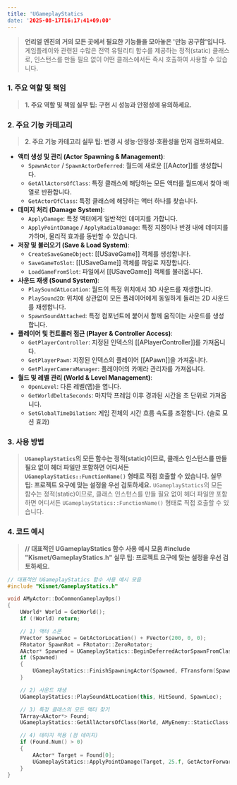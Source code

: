 ```yaml
---
title: 'UGameplayStatics
date: '2025-08-17T16:17:41+09:00'
---
```



> **언리얼 엔진의 거의 모든 곳에서 필요한 기능들을 모아놓은 '만능 공구함'입니다.** 게임플레이와 관련된 수많은 전역 유틸리티 함수를 제공하는 정적(static) 클래스로, 인스턴스를 만들 필요 없이 어떤 클래스에서든 즉시 호출하여 사용할 수 있습니다.

### **1. 주요 역할 및 책임**
> **1. 주요 역할 및 책임 실무 팁: 구현 시 성능과 안정성에 유의하세요.**

### **2. 주요 기능 카테고리**
> **2. 주요 기능 카테고리 실무 팁: 변경 시 성능·안정성·호환성을 먼저 검토하세요.**
* **액터 생성 및 관리 (Actor Spawning & Management)**:
	* `SpawnActor` / `SpawnActorDeferred`: 월드에 새로운 [[AActor]]를 생성합니다.
    * `GetAllActorsOfClass`:
	특정 클래스에 해당하는 모든 액터를 월드에서 찾아 배열로 반환합니다.
    * `GetActorOfClass`:
	특정 클래스에 해당하는 액터 하나를 찾습니다.
* **데미지 처리 (Damage System)**:
	* `ApplyDamage`: 특정 액터에게 일반적인 데미지를 가합니다.
    * `ApplyPointDamage` / `ApplyRadialDamage`:
	특정 지점이나 반경 내에 데미지를 가하며, 물리적 효과를 동반할 수 있습니다.
* **저장 및 불러오기 (Save & Load System)**:
	* `CreateSaveGameObject`: [[USaveGame]] 객체를 생성합니다.
    * `SaveGameToSlot`:
	[[USaveGame]] 객체를 파일로 저장합니다.
    * `LoadGameFromSlot`:
	파일에서 [[USaveGame]] 객체를 불러옵니다.
* **사운드 재생 (Sound System)**:
	* `PlaySoundAtLocation`: 월드의 특정 위치에서 3D 사운드를 재생합니다.
    * `PlaySound2D`:
	위치에 상관없이 모든 플레이어에게 동일하게 들리는 2D 사운드를 재생합니다.
    * `SpawnSoundAttached`:
	특정 컴포넌트에 붙어서 함께 움직이는 사운드를 생성합니다.
* **플레이어 및 컨트롤러 접근 (Player & Controller Access)**:
	* `GetPlayerController`: 지정된 인덱스의 [[APlayerController]]를 가져옵니다.
    * `GetPlayerPawn`:
	지정된 인덱스의 플레이어 [[APawn]]을 가져옵니다.
    * `GetPlayerCameraManager`:
	플레이어의 카메라 관리자를 가져옵니다.
* **월드 및 레벨 관리 (World & Level Management)**:
	* `OpenLevel`: 다른 레벨(맵)을 엽니다.
    * `GetWorldDeltaSeconds`:
	마지막 프레임 이후 경과된 시간을 초 단위로 가져옵니다.
    * `SetGlobalTimeDilation`:
	게임 전체의 시간 흐름 속도를 조절합니다. (슬로 모션 효과)

### **3. 사용 방법**
> **`UGameplayStatics`의 모든 함수는 정적(static)이므로, 클래스 인스턴스를 만들 필요 없이 헤더 파일만 포함하면 어디서든 `UGameplayStatics::FunctionName()` 형태로 직접 호출할 수 있습니다. 실무 팁: 프로젝트 요구에 맞는 설정을 우선 검토하세요.**
`UGameplayStatics`의 모든 함수는 정적(static)이므로, 클래스 인스턴스를 만들 필요 없이 헤더 파일만 포함하면 어디서든 `UGameplayStatics::FunctionName()` 형태로 직접 호출할 수 있습니다.

### **4. 코드 예시**
> **// 대표적인 UGameplayStatics 함수 사용 예시 모음 #include "Kismet/GameplayStatics.h" 실무 팁: 프로젝트 요구에 맞는 설정을 우선 검토하세요.**
```cpp
// 대표적인 UGameplayStatics 함수 사용 예시 모음
#include "Kismet/GameplayStatics.h"

void AMyActor::DoCommonGameplayOps()
{
    UWorld* World = GetWorld();
    if (!World) return;

    // 1) 액터 스폰
    FVector SpawnLoc = GetActorLocation() + FVector(200, 0, 0);
    FRotator SpawnRot = FRotator::ZeroRotator;
    AActor* Spawned = UGameplayStatics::BeginDeferredActorSpawnFromClass(this, AMyEnemy::StaticClass(), FTransform(SpawnRot, SpawnLoc));
    if (Spawned)
    {
        UGameplayStatics::FinishSpawningActor(Spawned, FTransform(SpawnRot, SpawnLoc));
    }

    // 2) 사운드 재생
    UGameplayStatics::PlaySoundAtLocation(this, HitSound, SpawnLoc);

    // 3) 특정 클래스의 모든 액터 찾기
    TArray<AActor*> Found;
    UGameplayStatics::GetAllActorsOfClass(World, AMyEnemy::StaticClass(), Found);

    // 4) 데미지 적용 (점 데미지)
    if (Found.Num() > 0)
    {
        AActor* Target = Found[0];
        UGameplayStatics::ApplyPointDamage(Target, 25.f, GetActorForwardVector(), FHitResult(), GetInstigatorController(), this, UDamageType::StaticClass());
    }
}
```
